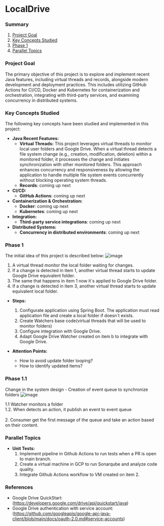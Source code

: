# LocalDrive

### Summary
1. [Project Goal](#project-goal)
2. [Key Concepts Studied](#key-concepts-studied)
3. [Phase 1](#phase-1)
4. [Parallel Topics](#parallel-topics)


### Project Goal

The primary objective of this project is to explore and implement recent Java features, including virtual threads and records, alongside modern development and deployment practices. This includes utilizing GitHub Actions for CI/CD, Docker and Kubernetes for containerization and orchestration, integrating with third-party services, and examining concurrency in distributed systems.

### Key Concepts Studied

The following key concepts have been studied and implemented in this project:

* **Java Recent Features:**
    * **Virtual Threads:** This project leverages virtual threads to monitor local user folders and Google Drive. When a virtual thread detects a file system change (e.g., creation, modification, deletion) within a monitored folder, it processes the change and initiates synchronization with other monitored folders. This approach enhances concurrency and responsiveness by allowing the application to handle multiple file system events concurrently without blocking operating system threads.
    * **Records**: coming up next
* **CI/CD:**
    * **GitHub Actions**: coming up next
* **Containerization & Orchestration:**
    * **Docker**: coming up next
    * **Kubernetes**: coming up next
* **Integration:**
    * **Third-party service integrations**: coming up next
* **Distributed Systems:**
    * **Concurrency in distributed environments**: coming up next
 

### Phase 1
The initial idea of this project is described below:
![image](https://github.com/user-attachments/assets/e990785e-d45e-4e37-a748-107a99db4119)

1. A virtual thread monitor the local folder waiting for changes.
2. If a change is detected in item 1, another virtual thread starts to update Google Drive equivalent folder.
3. The same that happens in item 1 now it`s applied to Google Drive folder.
4. If a change is detected in item 3, another virtual thread starts to update equivalent local folder.

* **Steps:**
     1. Configurate application using Spring Boot. The application must read application file and create a local folder if doesn`t exists.
     2. Create Watchers base code(virtual threads that will be used to monitor folders)
     3. Configure integration with Google Drive.
     4. Adapt Google Drive Watcher created on item b to integrate with Google Drive.

* **Attention Points:**
   * How to avoid update folder looping?
   * How to identify updated items?

### Phase 1.1
Change in the system design - Creation of event queue to synchronize folders
![image](https://github.com/user-attachments/assets/8db4e9d6-37ad-45b9-9f93-f4f7a11922e2)

1.1 Watcher monitors a folder<br>
1.2. When detects an action, it publish an event to event queue<br>
<br>
2. Consumer get the first message of the queue and take an action based on their content.


 ### Parallel Topics
 * **Unit Tests:**
    1. Implement pipeline in Github Actions to run tests when a PR is open to main branch.
    2. Create a virtual machine in GCP to run Sonarqube and analyze code quality.
    3. Integrate Github Actions workflow to VM created on item 2.


### References 
- Google Drive QuickStart: (https://developers.google.com/drive/api/quickstart/java)
- Google Drive authentication with service account: (https://github.com/googleapis/google-api-java-client/blob/main/docs/oauth-2.0.md#service-accounts)
